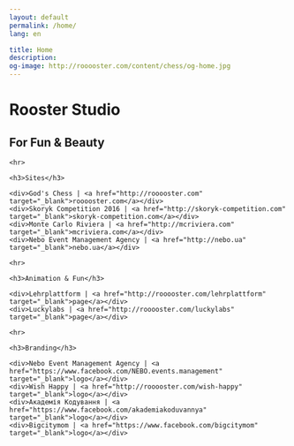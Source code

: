 ```yaml
---
layout: default
permalink: /home/
lang: en

title: Home
description: 
og-image: http://rooooster.com/content/chess/og-home.jpg
---
```


<div class="home">
    <a href="{{ site.baseurl }}/home/"><span class="icon-rooster"></span></a>
    <h1>Rooster Studio</h1>
    <h2>For Fun & Beauty</h2>

    <hr>

    <h3>Sites</h3>

    <div>God's Chess | <a href="http://rooooster.com" target="_blank">rooooster.com</a></div>
    <div>Skoryk Competition 2016 | <a href="http://skoryk-competition.com" target="_blank">skoryk-competition.com</a></div>
    <div>Monte Carlo Riviera | <a href="http://mcriviera.com" target="_blank">mcriviera.com</a></div>
    <div>Nebo Event Management Agency | <a href="http://nebo.ua" target="_blank">nebo.ua</a></div>

    <hr>

    <h3>Animation & Fun</h3>

    <div>Lehrplattform | <a href="http://rooooster.com/lehrplattform" target="_blank">page</a></div>
    <div>Luckylabs | <a href="http://rooooster.com/luckylabs" target="_blank">page</a></div>

    <hr>

    <h3>Branding</h3>

    <div>Nebo Event Management Agency | <a href="https://www.facebook.com/NEBO.events.management" target="_blank">logo</a></div>
    <div>Wish Happy | <a href="http://rooooster.com/wish-happy" target="_blank">logo</a></div>
    <div>Академія Кодування | <a href="https://www.facebook.com/akademiakoduvannya" target="_blank">logo</a></div>
    <div>Bigcitymom | <a href="https://www.facebook.com/bigcitymom" target="_blank">logo</a></div>

</div>
